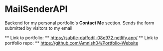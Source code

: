 # MailSenderAPI

Backend for my personal portfolio's **Contact Me** section.
Sends the form submitted by visitors to my email

** Link to portfolio: ** https://subtle-daffodil-08e972.netlify.app/
** Link to portfolio repo: ** https://github.com/Amnish04/Portfolio-Website
